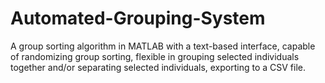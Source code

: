 # Automated-Grouping-System
A group sorting algorithm in MATLAB with a text-based interface, capable of randomizing group sorting, flexible in grouping selected individuals together and/or separating selected individuals, exporting to a CSV file.
